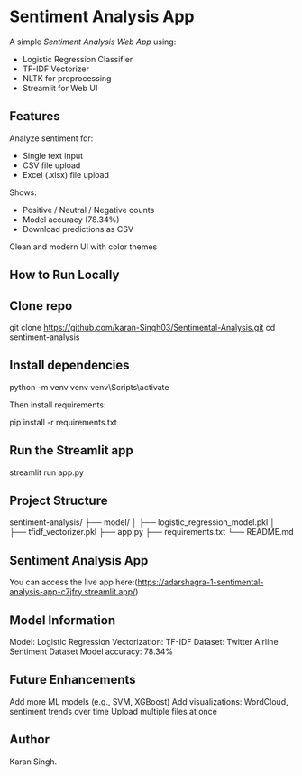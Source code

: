 # Sentiment Analysis App

A simple *Sentiment Analysis Web App* using:
- Logistic Regression Classifier
- TF-IDF Vectorizer
- NLTK for preprocessing
- Streamlit for Web UI

## Features
Analyze sentiment for:
- Single text input  
- CSV file upload  
- Excel (.xlsx) file upload  

Shows:
- Positive / Neutral / Negative counts  
- Model accuracy (78.34%)  
- Download predictions as CSV  

Clean and modern UI with color themes  

## How to Run Locally
## Clone repo

git clone https://github.com/karan-Singh03/Sentimental-Analysis.git
cd sentiment-analysis

## Install dependencies

python -m venv venv
venv\Scripts\activate

Then install requirements:

pip install -r requirements.txt

## Run the Streamlit app

streamlit run app.py

## Project Structure
sentiment-analysis/
├── model/
│   ├── logistic_regression_model.pkl
│   ├── tfidf_vectorizer.pkl
├── app.py
├── requirements.txt
└── README.md

## Sentiment Analysis App
You can access the live app here:(https://adarshagra-1-sentimental-analysis-app-c7jfry.streamlit.app/)

## Model Information
Model: Logistic Regression
Vectorization: TF-IDF
Dataset: Twitter Airline Sentiment Dataset
Model accuracy: 78.34%

## Future Enhancements
Add more ML models (e.g., SVM, XGBoost)
Add visualizations: WordCloud, sentiment trends over time
Upload multiple files at once

## Author
Karan Singh.
